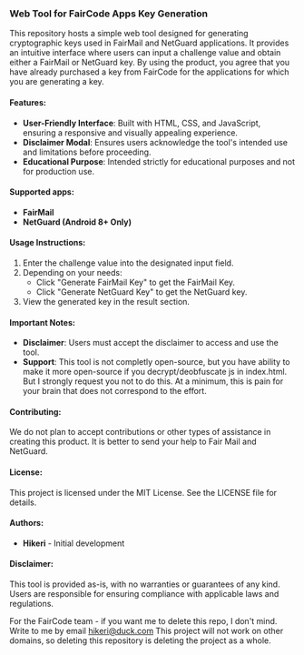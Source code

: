 ### Web Tool for FairCode Apps Key Generation

This repository hosts a simple web tool designed for generating cryptographic keys used in FairMail and NetGuard applications. It provides an intuitive interface where users can input a challenge value and obtain either a FairMail or NetGuard key.
By using the product, you agree that you have already purchased a key from FairCode for the applications for which you are generating a key.

#### Features:
- **User-Friendly Interface**: Built with HTML, CSS, and JavaScript, ensuring a responsive and visually appealing experience.
- **Disclaimer Modal**: Ensures users acknowledge the tool's intended use and limitations before proceeding.
- **Educational Purpose**: Intended strictly for educational purposes and not for production use.

#### Supported apps:
- **FairMail**
- **NetGuard (Android 8+ Only)**

#### Usage Instructions:
1. Enter the challenge value into the designated input field.
2. Depending on your needs:
   - Click "Generate FairMail Key" to get the FairMail Key.
   - Click "Generate NetGuard Key" to get the NetGuard key.
3. View the generated key in the result section.

#### Important Notes:
- **Disclaimer**: Users must accept the disclaimer to access and use the tool.
- **Support**: This tool is not completly open-source, but you have ability to make it more open-source if you decrypt/deobfuscate js in index.html. But I strongly request you not to do this. At a minimum, this is pain for your brain that does not correspond to the effort. 

#### Contributing:
We do not plan to accept contributions or other types of assistance in creating this product. It is better to send your help to Fair Mail and NetGuard.

#### License:
This project is licensed under the MIT License. See the LICENSE file for details.

#### Authors:
- **Hikeri** - Initial development

#### Disclaimer:
This tool is provided as-is, with no warranties or guarantees of any kind. Users are responsible for ensuring compliance with applicable laws and regulations.

For the FairCode team - if you want me to delete this repo, I don't mind. Write to me by email hikeri@duck.com
This project will not work on other domains, so deleting this repository is deleting the project as a whole.
